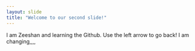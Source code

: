 ```yaml
---
layout: slide
title: "Welcome to our second slide!"
---
```

I am Zeeshan and learning the Github.
Use the left arrow to go back!
I am changing,,,,
